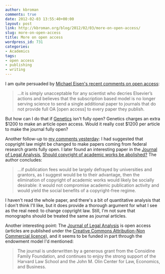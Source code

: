 ```yaml
---
author: kbroman
comments: true
date: 2012-02-03 13:55:40+00:00
layout: post
link: http://kbroman.org/blog/2012/02/03/more-on-open-access/
slug: more-on-open-access
title: More on open access
wordpress_id: 731
categories:
- Academics
tags:
- open access
- publishing
- writing
---
```


I am quite persuaded by [Michael Eisen's recent comments on open access](http://www.michaeleisen.org/blog/?p=890):



<blockquote>
...it is simply unacceptable for any scientist who decries Elsevier’s actions and believes that the subscription based model is no longer serving science to send a single additional paper to journals that do not provide full OA [open access] to every paper they publish.
</blockquote>



But how can I do that if [Genetics](http://www.genetics.org) isn't fully open?  Genetics charges an extra $1200 to make an article open access.  Would it really cost $1200 per article to make the journal fully open?
<!-- more -->

Another follow-up to [my comments yesterday](http://kbroman.org/blog/2012/02/02/paying-for-scholarly-publications/): I had suggested that copyright law might be changed to make papers coming from federal research grants fully open.  I later found an interesting paper in the [Journal of Legal Analysis](http://jla.oxfordjournals.org), [Should copyright of academic works be abolished?](http://jla.oxfordjournals.org/content/2/1/301.abstract)  The author concludes:



<blockquote>
...if publication fees would be largely defrayed by universities and grantors, as I suggest would be to their advantage, then the elimination of copyright of academic works would likely be socially desirable: it would not compromise academic publication activity and would yield the social benefits of a copyright-free regime.
</blockquote>



I haven't read the whole paper, and there's a bit of quantitative analysis that I don't think I'll like, but it does provide a thorough argument for what I see as the real need: to change copyright law.  Still, I'm not sure that monographs should be treated the same as journal articles.

Another interesting point: The [Journal of Legal Analysis](http://jla.oxfordjournals.org) is open access (articles are published under the [Creative Commons Attribution-Non Commercial licence](http://creativecommons.org/licenses/by-nc/3.0/)), and it seems to be funded in part through the endowment model I'd mentioned:



<blockquote>
The journal is underwritten by a generous grant from the Considine Family Foundation, and continues to enjoy the strong support of the Harvard Law School and the John M. Olin Center for Law, Economics, and Business.
</blockquote>
